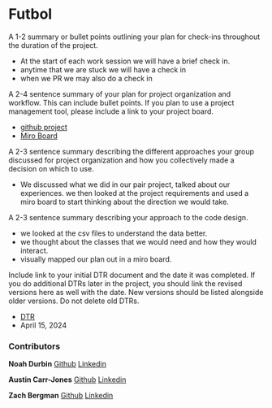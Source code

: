 # Futbol

A 1-2 summary or bullet points outlining your plan for check-ins throughout the duration of the project.

- At the start of each work session we will have a brief check in. 
- anytime that we are stuck we will have a check in
- when we PR we may also do a check in

A 2-4 sentence summary of your plan for project organization and workflow. This can include bullet points. If you plan to use a project management tool, please include a link to your project board.

- [github project](https://github.com/users/noahdurbin/projects/2/views/1)
- [Miro Board](https://miro.com/app/board/uXjVKTnYqIg=/)

A 2-3 sentence summary describing the different approaches your group discussed for project organization and how you collectively made a decision on which to use.

- We discussed what we did in our pair project, talked about our experiences. we then looked at the project requirements and used a miro board to start thinking about the direction we would take.

A 2-3 sentence summary describing your approach to the code design.

- we looked at the csv files to understand the data better. 
- we thought about the classes that we would need and how they would interact.
- visually mapped our plan out in a miro board.

Include link to your initial DTR document and the date it was completed. If you do additional DTRs later in the project, you should link the revised versions here as well with the date. New versions should be listed alongside older versions. Do not delete old DTRs.

- [DTR](https://docs.google.com/document/d/13hiA8hj1HZM2o0zTHhRX0_qsNTrrIfLpKwEomGIiEME/edit)
- April 15, 2024

### Contributors
**Noah Durbin**
[Github](https://github.com/noahdurbin)
[Linkedin](https://www.linkedin.com/in/noah-durbin-303a58170/)

**Austin Carr-Jones**
[Github](https://github.com/austincarrjones)
[Linkedin](https://www.linkedin.com/in/austin-carr-jones-47413557/)

**Zach Bergman**
[Github](https://github.com/zach-bergman)
[Linkedin](www.linkedin.com/in/zachery-bergman-4a5801184)


